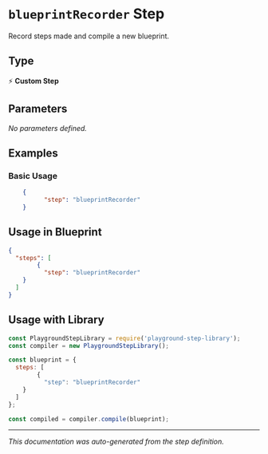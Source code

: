 # `blueprintRecorder` Step

Record steps made and compile a new blueprint.

## Type
⚡ **Custom Step**

## Parameters

*No parameters defined.*

## Examples

### Basic Usage
```json
    {
          "step": "blueprintRecorder"
    }
```

## Usage in Blueprint

```json
{
  "steps": [
        {
          "step": "blueprintRecorder"
    }
  ]
}
```

## Usage with Library

```javascript
const PlaygroundStepLibrary = require('playground-step-library');
const compiler = new PlaygroundStepLibrary();

const blueprint = {
  steps: [
        {
          "step": "blueprintRecorder"
    }
  ]
};

const compiled = compiler.compile(blueprint);
```



---

*This documentation was auto-generated from the step definition.*
